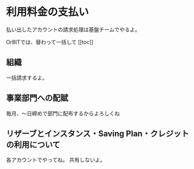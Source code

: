 # 利用料金の支払い

払い出したアカウントの請求処理は基盤チームでやるよ。

OrBITでは、替わって一括して
[[toc]]

## 組織

一括請求するよ。

## 事業部門への配賦

毎月、～日締めで部門に配布するからよろしくね


## リザーブとインスタンス・Saving Plan・クレジットの利用について

各アカウントでやってね。
共有しないよ。